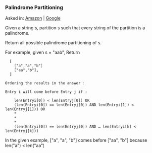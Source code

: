 ### Palindrome Partitioning

Asked in: [Amazon](#) | [Google](#)

Given a string s, partition s such that every string of the partition is a palindrome.

Return all possible palindrome partitioning of s.

For example, given s = "aab",
Return
```
  [
    ["a","a","b"]
    ["aa","b"],
  ]
```
    Ordering the results in the answer :

    Entry i will come before Entry j if :

        len(Entryi[0]) < len(Entryj[0]) OR
        (len(Entryi[0]) == len(Entryj[0]) AND len(Entryi[1]) < len(Entryj[1])) OR
        *
        *
        *
        (len(Entryi[0]) == len(Entryj[0]) AND … len(Entryi[k] < len(Entryj[k]))

In the given example,
["a", "a", "b"] comes before ["aa", "b"] because len("a") < len("aa")
